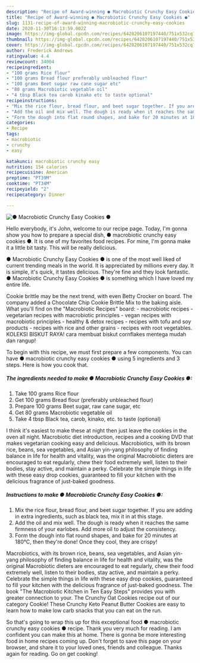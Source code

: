 ```yaml
---
description: "Recipe of Award-winning ● Macrobiotic Crunchy Easy Cookies ●"
title: "Recipe of Award-winning ● Macrobiotic Crunchy Easy Cookies ●"
slug: 1131-recipe-of-award-winning-macrobiotic-crunchy-easy-cookies
date: 2020-11-30T16:13:59.002Z
image: https://img-global.cpcdn.com/recipes/6428206107197440/751x532cq70/●-macrobiotic-crunchy-easy-cookies-●-recipe-main-photo.jpg
thumbnail: https://img-global.cpcdn.com/recipes/6428206107197440/751x532cq70/●-macrobiotic-crunchy-easy-cookies-●-recipe-main-photo.jpg
cover: https://img-global.cpcdn.com/recipes/6428206107197440/751x532cq70/●-macrobiotic-crunchy-easy-cookies-●-recipe-main-photo.jpg
author: Frederick Andrews
ratingvalue: 4.4
reviewcount: 34004
recipeingredient:
- "100 grams Rice flour"
- "100 grams Bread flour preferably unbleached flour"
- "100 grams Beet sugar raw cane sugar etc"
- "80 grams Macrobiotic vegetable oil"
- "4 tbsp Black tea carob kinako etc to taste optional"
recipeinstructions:
- "Mix the rice flour, bread flour, and beet sugar together. If you are adding in extra ingredients, such as black tea, mix it in at this stage."
- "Add the oil and mix well. The dough is ready when it reaches the same firmness of your earlobes. Add more oil to adjust the consistency."
- "Form the dough into flat round shapes, and bake for 20 minutes at 180℃, then they&#39;re done! Once they cool, they are crispy!"
categories:
- Recipe
tags:
- macrobiotic
- crunchy
- easy

katakunci: macrobiotic crunchy easy 
nutrition: 154 calories
recipecuisine: American
preptime: "PT39M"
cooktime: "PT34M"
recipeyield: "2"
recipecategory: Dinner

---
```



![● Macrobiotic Crunchy Easy Cookies ●](https://img-global.cpcdn.com/recipes/6428206107197440/751x532cq70/●-macrobiotic-crunchy-easy-cookies-●-recipe-main-photo.jpg)

Hello everybody, it's John, welcome to our recipe page. Today, I'm gonna show you how to prepare a special dish, ● macrobiotic crunchy easy cookies ●. It is one of my favorites food recipes. For mine, I'm gonna make it a little bit tasty. This will be really delicious.

● Macrobiotic Crunchy Easy Cookies ● is one of the most well liked of current trending meals in the world. It is appreciated by millions every day. It is simple, it's quick, it tastes delicious. They're fine and they look fantastic. ● Macrobiotic Crunchy Easy Cookies ● is something which I have loved my entire life.

Cookie brittle may be the next trend, with even Betty Crocker on board. The company added a Chocolate Chip Cookie Brittle Mix to the baking aisle. What you&#39;ll find on the &#34;Macrobiotic Recipes&#34; board: - macrobiotic recipes - vegetarian recipes with macrobiotic principles - vegan recipes with macrobiotic principles - healthy &amp; detox recipes - recipes with tofu and soy products - recipes with rice and other grains - recipes with root vegetables. KOLEKSI BISKUT RAYA! cara membuat biskut cornflakes mentega mudah dan rangup!


To begin with this recipe, we must first prepare a few components. You can have ● macrobiotic crunchy easy cookies ● using 5 ingredients and 3 steps. Here is how you cook that.

<!--inarticleads1-->

##### The ingredients needed to make ● Macrobiotic Crunchy Easy Cookies ●:

1. Take 100 grams Rice flour
1. Get 100 grams Bread flour (preferably unbleached flour)
1. Prepare 100 grams Beet sugar, raw cane sugar, etc
1. Get 80 grams Macrobiotic vegetable oil
1. Take 4 tbsp Black tea, carob, kinako, etc. to taste (optional)


I think it&#39;s easiest to make these at night then just leave the cookies in the oven all night. Macrobiotic diet introduction, recipes and a cooking DVD that makes vegetarian cooking easy and delicious. Macrobiotics, with its brown rice, beans, sea vegetables, and Asian yin-yang philosophy of finding balance in life for health and vitality, was the original Macrobiotic dieters are encouraged to eat regularly, chew their food extremely well, listen to their bodies, stay active, and maintain a perky. Celebrate the simple things in life with these easy drop cookies, guaranteed to fill your kitchen with the delicious fragrance of just-baked goodness. 

<!--inarticleads2-->

##### Instructions to make ● Macrobiotic Crunchy Easy Cookies ●:

1. Mix the rice flour, bread flour, and beet sugar together. If you are adding in extra ingredients, such as black tea, mix it in at this stage.
1. Add the oil and mix well. The dough is ready when it reaches the same firmness of your earlobes. Add more oil to adjust the consistency.
1. Form the dough into flat round shapes, and bake for 20 minutes at 180℃, then they&#39;re done! Once they cool, they are crispy!


Macrobiotics, with its brown rice, beans, sea vegetables, and Asian yin-yang philosophy of finding balance in life for health and vitality, was the original Macrobiotic dieters are encouraged to eat regularly, chew their food extremely well, listen to their bodies, stay active, and maintain a perky. Celebrate the simple things in life with these easy drop cookies, guaranteed to fill your kitchen with the delicious fragrance of just-baked goodness. The book &#34;The Macrobiotic Kitchen in Ten Easy Steps&#34; provides you with greater connection to your. The Crunchy Oat Cookies recipe out of our category Cookie! These Crunchy Keto Peanut Butter Cookies are easy to learn how to make low carb snacks that you can eat on the run. 

So that's going to wrap this up for this exceptional food ● macrobiotic crunchy easy cookies ● recipe. Thank you very much for reading. I am confident you can make this at home. There is gonna be more interesting food in home recipes coming up. Don't forget to save this page on your browser, and share it to your loved ones, friends and colleague. Thanks again for reading. Go on get cooking!
